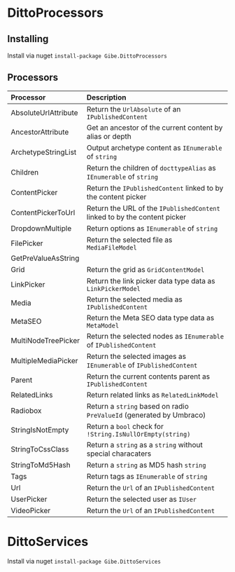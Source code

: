 # DittoProcessors

## Installing

Install via nuget ``` install-package Gibe.DittoProcessors ```

## Processors
| Processor | Description |
|:----------|:------------|
|AbsoluteUrlAttribute| Return the ```UrlAbsolute``` of an ```IPublishedContent``` |
|AncestorAttribute| Get an ancestor of the current content by alias or depth |
|ArchetypeStringList| Output archetype content as ```IEnumerable``` of ```string``` |
|Children| Return the children of ```docttypeAlias``` as ```IEnumerable``` of ```string``` |
|ContentPicker| Return the ```IPublishedContent``` linked to by the content picker |
|ContentPickerToUrl| Return the URL of the ```IPublishedContent``` linked to by the content picker |
|DropdownMultiple| Return options as ```IEnumerable``` of ```string``` |
|FilePicker| Return the selected file as ```MediaFileModel``` |
|GetPreValueAsString| |
|Grid| Return the grid as ```GridContentModel``` |
|LinkPicker| Return the link picker data type data as ```LinkPickerModel``` |
|Media| Return the selected media as ```IPublishedContent``` |
|MetaSEO| Return the Meta SEO data type data as ```MetaModel``` |
|MultiNodeTreePicker| Return the selected nodes as ```IEnumerable``` of ```IPublishedContent``` |
|MultipleMediaPicker| Return the selected images as ```IEnumerable``` of ```IPublishedContent``` |
|Parent| Return the current contents parent as ```IPublishedContent```|
|RelatedLinks| Return related links as ```RelatedLinkModel``` |
|Radiobox| Return a ```string``` based on radio ```PreValueId``` (generated by Umbraco) |
|StringIsNotEmpty| Return a ```bool``` check for ```!String.IsNullOrEmpty(string)``` |
|StringToCssClass| Return a ```string``` as a ```string``` without special characaters |
|StringToMd5Hash| Return a ```string``` as MD5 hash ```string``` |
|Tags| Return tags as ```IEnumerable``` of ```string``` |
|Url| Return the ```Url``` of an ```IPublishedContent``` |
|UserPicker| Return the selected user as ```IUser``` |
|VideoPicker| Return the ```Url``` of an ```IPublishedContent``` |

# DittoServices

Install via nuget ``` install-package Gibe.DittoServices ```
